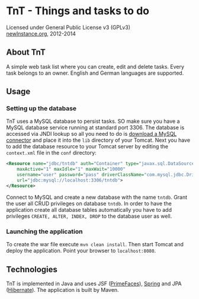 # TnT - Things and tasks to do #
Licensed under General Public License v3 (GPLv3)  
[newInstance.org](http://www.newinstance.org), 2012-2014

## About TnT ##
A simple web task list where you can create, edit and delete tasks. Every task belongs to an owner.
English and German languages are supported.

## Usage ##
### Setting up the database ###
TnT uses a MySQL database to persist tasks. SO make sure you have a MySQL database service running at standard port 3306. The database is accessed via JNDI lookup so all you need to do is [download a MySQL connector](http://dev.mysql.com/downloads/connector/j/) and place it into the `lib` directory of your Tomcat.
Next you have to add the database resource to your Tomcat server by editing the `context.xml` file in the `conf` directory:
```XML
<Resource name="jdbc/tntdb" auth="Container" type="javax.sql.DataSource"
    maxActive="1" maxIdle="1" maxWait="10000"
    username="user" password="pass" driverClassName="com.mysql.jdbc.Driver"
    url="jdbc:mysql://localhost:3306/tntdb">
</Resource>
```
Connect to MySQL and create a new database with the name `tntdb`.
Grant the user all CRUD privileges on database `tntdb`. In order to have the application create all database tables automatically you have to add privileges `CREATE, ALTER, INDEX, DROP` to the database user as well.

### Launching the application ###
To create the war file execute `mvn clean install`. Then start Tomcat and deploy the application.
Point your browser to `localhost:8080`.

## Technologies ##
TnT is implemented in Java and uses JSF ([PrimeFaces](http://primefaces.org/)), [Spring](http://spring.io/) and JPA ([Hibernate](http://hibernate.org/)). The application is built by Maven.
